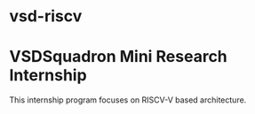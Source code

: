 # vsd-riscv
# VSDSquadron Mini Research Internship
This internship program focuses on RISCV-V based architecture.
